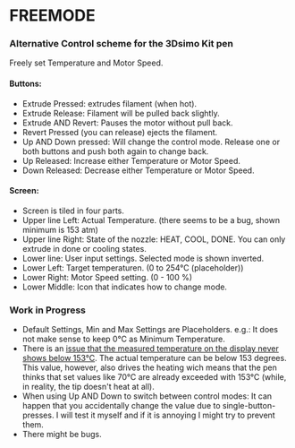 # FREEMODE
### Alternative Control scheme for the 3Dsimo Kit pen

Freely set Temperature and Motor Speed.
#### Buttons:
- Extrude Pressed: extrudes filament (when hot).
- Extrude Release: Filament will be pulled back slightly.
- Extrude AND Revert: Pauses the motor without pull back.
- Revert Pressed (you can release) ejects the filament.
- Up AND Down pressed: Will change the control mode. Release one or both buttons and push both again to change back.
- Up Released: Increase either Temperature or Motor Speed.
- Down Released: Decrease either Temperature or Motor Speed.

#### Screen:
- Screen is tiled in four parts.
- Upper line Left: Actual Temperature. (there seems to be a bug, shown minimum is 153 atm)
- Upper line Right: State of the nozzle: HEAT, COOL, DONE. You can only extrude in done or cooling states.
- Lower line: User input settings. Selected mode is shown inverted.
- Lower Left: Target temperaturen. (0 to 254°C (placeholder))
- Lower Right: Motor Speed setting. (0 - 100 %)
- Lower Middle: Icon that indicates how to change mode.

### Work in Progress
- Default Settings, Min and Max Settings are Placeholders. e.g.: It does not make sense to keep 0°C as Minimum Temperature.
- There is an [issue that the measured temperature on the display never shows below 153°C](https://github.com/3dsimo/3dsimo_kit/issues/4). The actual temperature can be below 153 degrees. This value, however, also drives the heating wich means that the pen thinks that set values like 70°C are already exceeded with 153°C (while, in reality, the tip doesn't heat at all).
- When using Up AND Down to switch between control modes: It can happen that you accidentally change the value due to single-button-presses. I will test it myself and if it is annoying I might try to prevent them.
- There might be bugs.
